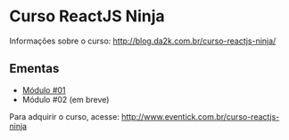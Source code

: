 # Curso ReactJS Ninja

Informações sobre o curso: http://blog.da2k.com.br/curso-reactjs-ninja/

## Ementas

- [Módulo #01](ementa-module-01.md)
- Módulo #02 (em breve)

Para adquirir o curso, acesse: http://www.eventick.com.br/curso-reactjs-ninja
